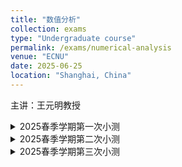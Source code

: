 ```yaml
---
title: "数值分析"
collection: exams
type: "Undergraduate course"
permalink: /exams/numerical-analysis
venue: "ECNU"
date: 2025-06-25
location: "Shanghai, China"
---
```

主讲：王元明教授

<details markdown="1">
  <summary> 2025春季学期第一次小测</summary>

**第1题[8分]**
求\\(x=0.0123456\\)至少有\\(3\\)位有效数字的近似数.

**第2题[8分]**
已知\\(f(x)=4x^4+3x^3+2x^2+x+1\\)，求\\(f[1,2,3,4]\\).

**第3题[8分]**
已知\\(p_3(x)=ax^3+bx^2+cx+d\\)为\\(x^4-5\\)关于插值节点
\\[x_0=0,\quad x_1=1,\quad x_2=2,\quad x_3=3\\]
的三次拉格朗日插值多项式，计算\\(a,b,c,d\\).

**第4题[6分]**
设\\[f(x)=\begin{cases} 3+x-9x^3, & 0\le x\le 1,\\\ a+b(x-1)-27(x-1)^2+(x-1)^3, &1\le x\le 2\end{cases}\\]
是一个三次样条函数，计算\\(a,b\\).

**第5题[10分]**
设\\(p_2(x)=ax^2+bx+c\\)是关于\\(\cos (x)\\)关于节点\\(x_0=0,x_1=1,x_2=2\\)的二次插值多项式，写出并证明余项\\(R_2(x)=\cos(x)-p_2(x),(x\in(0,2))\\)的表达式.
</details>

<details markdown="1">
  <summary> 2025春季学期第二次小测</summary>

**第1题[10分]**
写出首项系数为1的切比雪夫多项式\\(\tilde{T}_n(x)\\)的递推公式.

**第2题[10分]**
已知\\(p_2^*(x)=ax^2+bx+c\\)是三次多项式\\(p(x)=x^3+x^2+\frac{1}{4}x^1+1\\)在区间\\([-1,1]\\)上的二次最佳一致逼近多项式，求\\(a,b,c\\).

**第3题[10分]**
已知\\(p_2^*(x)=ax^2+bx+c\\)是三次多项式\\(p(x)=x^3+x^2+\frac{2}{5}x^1+1\\)在区间\\([-1,1]\\)上关于权函数\\(\rho(x)\equiv 1\\)的二次最佳平方逼近多项式，求\\(a,b,c\\).

**第4题[10分]**
求\\(f(x)=15\sqrt{x}\\)在\\([0,1]\\)上关于权函数\\(\rho(x)\equiv 1\\)的一次最佳平方逼近多项式.

**第5题[10分]**
确定\\(A,B,C,\alpha\\)，使得积分公式
\\[\int_{-1}^1 f(x)\mathrm{d}x\approx Af(\alpha)+Bf(0)+Cf(-\alpha)\\]
具有尽可能高的代数精度，并求此代数精度.
</details>

<details markdown="1">
  <summary> 2025春季学期第三次小测</summary>

**第1题[10分]**
设\\(f(x)\in C^4[0,1]\\)，证明如下数值积分公式：
\\[\int_0^1 f(x)\mathrm{d}x=\frac{1}{6}\left(f(0)+f\left(\frac{1}{2}\right)+f(1)\right)-\frac{1}{2880}f^{(4)}(\eta),\quad 0\le\eta\le 1.\\]

**第2题[10分]**
证明：积分公式
\\[\int_a^b f(x)\mathrm{d}x\approx \sum_{k=0}^nA_kf(x_k),\quad x_k\in [a,b]\text{互不相同},\\]
为高斯型积分公式的一个必要条件是\\(A_k>0(k=0,1,2,\cdots,n).\\)

**第3题[10分]**
用列主元消去法求解线性代数方程组
\\[\begin{cases}-x_1-x_2+5x_3 &=-8,\\\4x_1+x_2-x_3&=7,\\\x_1+3x_2-x_3&=8.\end{cases}\\]

**第4题[10分]**
用追赶法求解如下三对角线性方程组：
\\[\begin{pmatrix}2&1& & \\\1&3&1&\\\&1&1&1\\\&&2&1 \end{pmatrix}\begin{pmatrix}x_1\\\x_2\\\x_3\\\x_4\end{pmatrix}=\begin{pmatrix}1\\\2\\\2\\\0 \end{pmatrix}.\\]
</details>
